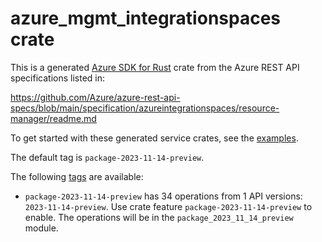 # azure_mgmt_integrationspaces crate

This is a generated [Azure SDK for Rust](https://github.com/Azure/azure-sdk-for-rust) crate from the Azure REST API specifications listed in:

https://github.com/Azure/azure-rest-api-specs/blob/main/specification/azureintegrationspaces/resource-manager/readme.md

To get started with these generated service crates, see the [examples](https://github.com/Azure/azure-sdk-for-rust/blob/main/services/README.md#examples).

The default tag is `package-2023-11-14-preview`.

The following [tags](https://github.com/Azure/azure-sdk-for-rust/blob/main/services/tags.md) are available:

- `package-2023-11-14-preview` has 34 operations from 1 API versions: `2023-11-14-preview`. Use crate feature `package-2023-11-14-preview` to enable. The operations will be in the `package_2023_11_14_preview` module.